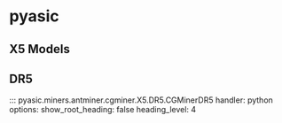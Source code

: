 # pyasic
## X5 Models

## DR5
::: pyasic.miners.antminer.cgminer.X5.DR5.CGMinerDR5
    handler: python
    options:
        show_root_heading: false
        heading_level: 4

